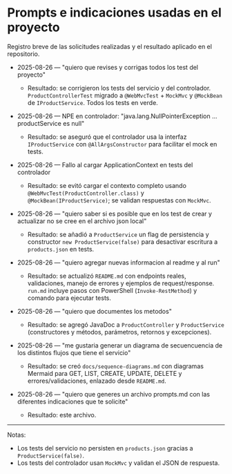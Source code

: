 # Prompts e indicaciones usadas en el proyecto

Registro breve de las solicitudes realizadas y el resultado aplicado en el repositorio.

- 2025-08-26 — "quiero que revises y corrigas todos los test del proyecto"
  - Resultado: se corrigieron los tests del servicio y del controlador. `ProductControllerTest` migrado a `@WebMvcTest` + `MockMvc` y `@MockBean` de `IProductService`. Todos los tests en verde.

- 2025-08-26 — NPE en controlador: "java.lang.NullPointerException ... productService es null"
  - Resultado: se aseguró que el controlador usa la interfaz `IProductService` con `@AllArgsConstructor` para facilitar el mock en tests.

- 2025-08-26 — Fallo al cargar ApplicationContext en tests del controlador
  - Resultado: se evitó cargar el contexto completo usando `@WebMvcTest(ProductController.class)` y `@MockBean(IProductService)`; se validan respuestas con `MockMvc`.

- 2025-08-26 — "quiero saber si es posible que en los test de crear y actualizar no se cree en el archivo json local"
  - Resultado: se añadió a `ProductService` un flag de persistencia y constructor `new ProductService(false)` para desactivar escritura a `products.json` en tests.

- 2025-08-26 — "quiero agregar nuevas informacion al readme y al run"
  - Resultado: se actualizó `README.md` con endpoints reales, validaciones, manejo de errores y ejemplos de request/response. `run.md` incluye pasos con PowerShell (`Invoke-RestMethod`) y comando para ejecutar tests.

- 2025-08-26 — "quiero que documentes los metodos"
  - Resultado: se agregó JavaDoc a `ProductController` y `ProductService` (constructores y métodos, parámetros, retornos y excepciones).

- 2025-08-26 — "me gustaria generar un diagrama de secuencuencia de los distintos flujos que tiene el servicio"
  - Resultado: se creó `docs/sequence-diagrams.md` con diagramas Mermaid para GET, LIST, CREATE, UPDATE, DELETE y errores/validaciones, enlazado desde `README.md`.

- 2025-08-26 — "quiero que generes un archivo prompts.md con las diferentes indicaciones que te solicite"
  - Resultado: este archivo.

---

Notas:
- Los tests del servicio no persisten en `products.json` gracias a `ProductService(false)`.
- Los tests del controlador usan `MockMvc` y validan el JSON de respuesta.
